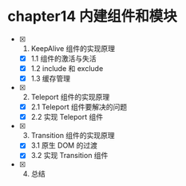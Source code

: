 # chapter14 内建组件和模块

- [x] 1. KeepAlive 组件的实现原理
  - [x] 1.1 组件的激活与失活
  - [x] 1.2 include 和 exclude
  - [x] 1.3 缓存管理
- [x] 2. Teleport 组件的实现原理
  - [x] 2.1 Teleport 组件要解决的问题
  - [x] 2.2 实现 Teleport 组件
- [x] 3. Transition 组件的实现原理
  - [x] 3.1 原生 DOM 的过渡
  - [x] 3.2 实现 Transition 组件
- [x] 4. 总结